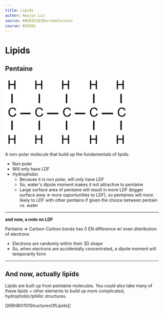 ```yaml
---
title: Lipids
author: Houjun Liu
source: KBhBIO101Macromolecules
course: BIO101
---
```


# Lipids

## Pentaine 

![pentane-plus-market-400x225.png](./pentane-plus-market-400x225.png)

A non-polar molecule that build up the fundamentals of lipids.

* Non polar
* Will only have LDF
* Hydrophobic
    * Because it is non polar, will only have LDF
    * So, water's dipole moment makes it not attractive to pentaine
    * Large surface area of pentaine will result in more LDF (bigger surface area => more opportunities to LDF), so pentaines will more likely to LDF with other pentains if given the choice between pentain vs. water

***

**and now, a note on LDF**

Pentaine => Carbon-Carbon bonds has 0 EN difference w/ even distribution of electrons

* Electrons are randomly within their 3D shape
* So, when electrons are accidentally concentrated, a dipole moment will temporarily form 

***

## And now, actually lipids

Lipids are built up from peintaine molecules. You could also take many of these lipids + other elements to build up more complicated, hydrophobic/phillic structures.

[[KBhBIO101StructuresOfLipids]]

